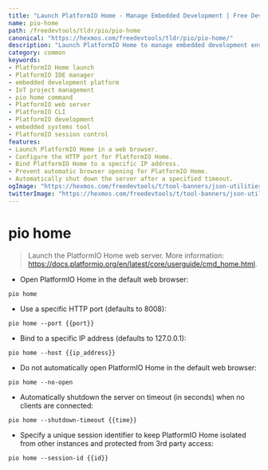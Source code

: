 ```yaml
---
title: "Launch PlatformIO Home - Manage Embedded Development | Free DevTools"
name: pio-home
path: /freedevtools/tldr/pio/pio-home
canonical: "https://hexmos.com/freedevtools/tldr/pio/pio-home/"
description: "Launch PlatformIO Home to manage embedded development environments with ease. Configure ports, bind IP addresses, and customize sessions. Free online tool, no registration required."
category: common
keywords:
- PlatformIO Home launch
- PlatformIO IDE manager
- embedded development platform
- IoT project management
- pio home command
- PlatformIO web server
- PlatformIO CLI
- PlatformIO development
- embedded systems tool
- PlatformIO session control
features:
- Launch PlatformIO Home in a web browser.
- Configure the HTTP port for PlatformIO Home.
- Bind PlatformIO Home to a specific IP address.
- Prevent automatic browser opening for PlatformIO Home.
- Automatically shut down the server after a specified timeout.
ogImage: "https://hexmos.com/freedevtools/t/tool-banners/json-utilities-banner.png"
twitterImage: "https://hexmos.com/freedevtools/t/tool-banners/json-utilities-banner.png"
---
```


# pio home

> Launch the PlatformIO Home web server.
> More information: <https://docs.platformio.org/en/latest/core/userguide/cmd_home.html>.

- Open PlatformIO Home in the default web browser:

`pio home`

- Use a specific HTTP port (defaults to 8008):

`pio home --port {{port}}`

- Bind to a specific IP address (defaults to 127.0.0.1):

`pio home --host {{ip_address}}`

- Do not automatically open PlatformIO Home in the default web browser:

`pio home --no-open`

- Automatically shutdown the server on timeout (in seconds) when no clients are connected:

`pio home --shutdown-timeout {{time}}`

- Specify a unique session identifier to keep PlatformIO Home isolated from other instances and protected from 3rd party access:

`pio home --session-id {{id}}`
